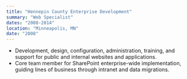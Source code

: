 ```yaml
---
title: "Hennepin County Enterprise Development"
summary: "Web Specialist"
dates: "2008-2014"
location: "Minneapolis, MN"
date: "2008"
---
```

- Development, design, configuration, administration, training, and support for
public and internal websites and applications.
- Core team member for SharePoint enterprise-wide implementation, guiding lines
of business through intranet and data migrations.